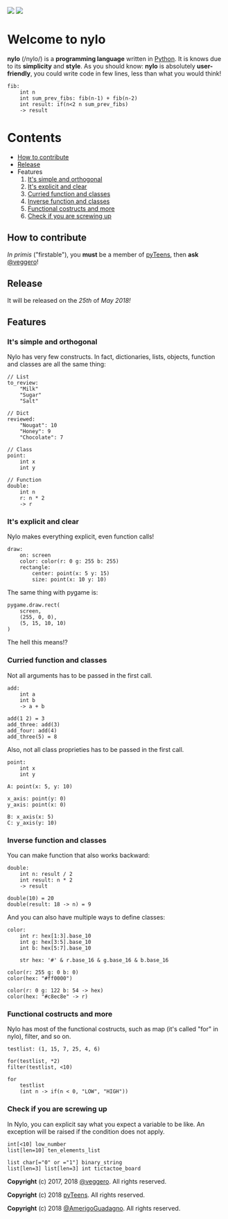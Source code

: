 ![](https://raw.githubusercontent.com/pyTeens/nylo/gh-pages/docs/images/new_big_nylo_banner.png) [![](https://travis-ci.org/pyTeens/nylo.svg?branch=master)](https://travis-ci.org/pyTeens/nylo)

# Welcome to nylo

**nylo** (/nylo/) is a **programming language** written in [Python](https://python.org). It is knows due to its **simplicity** and **style**. As you should know: **nylo** is absolutely **user-friendly**, you could write code in few lines, less than what you would think!

```
fib:
    int n
    int sum_prev_fibs: fib(n-1) + fib(n-2)
    int result: if(n<2 n sum_prev_fibs)
    -> result
```

# Contents
* [How to contribute](#how-to-contribute)
* [Release](#release)
* Features
    1. [It's simple and orthogonal](#It's-simple-and-orthogonal)
    2. [It's explicit and clear](#It's-explicit-and-clear)
    3. [Curried function and classes](#Curried-function-and-classes)
    4. [Inverse function and classes](#Inverse-function-and-classes)
    5. [Functional costructs and more](#Functional-costructs-and-more)
    6. [Check if you are screwing up](#Check-if-you-are-screwing-up)

## How to contribute

_In primis_ ("firstable"), you **must** be a member of [pyTeens](https://teens.python.it), then **ask** [@veggero](https://github.com/veggero)!

## Release

It will be released on the _25th_ of _May 2018!_

## Features

### It's simple and orthogonal

Nylo has very few constructs. In fact, dictionaries, lists, objects, function and classes are all the same thing:

```
// List
to_review:
    "Milk"
    "Sugar"
    "Salt"
    
// Dict
reviewed:
    "Nougat": 10
    "Honey": 9
    "Chocolate": 7
    
// Class
point:
    int x
    int y
    
// Function
double:
    int n
    r: n * 2
    -> r
```

### It's explicit and clear

Nylo makes everything explicit, even function calls!

```
draw:
    on: screen
    color: color(r: 0 g: 255 b: 255)
    rectangle:
        center: point(x: 5 y: 15)
        size: point(x: 10 y: 10)
```

The same thing with pygame is:
```
pygame.draw.rect(
    screen,
    (255, 0, 0),
    (5, 15, 10, 10)
)
```

The hell this means!?

### Curried function and classes

Not all arguments has to be passed in the first call.
```
add:
    int a
    int b
    -> a + b

add(1 2) = 3
add_three: add(3)
add_four: add(4)
add_three(5) = 8
```

Also, not all class proprieties has to be passed in the first call.
```
point:
    int x
    int y
    
A: point(x: 5, y: 10)

x_axis: point(y: 0)
y_axis: point(x: 0)

B: x_axis(x: 5)
C: y_axis(y: 10)
```

### Inverse function and classes

You can make function that also works backward:

```
double:
    int n: result / 2
    int result: n * 2
    -> result

double(10) = 20
double(result: 18 -> n) = 9
```

And you can also have multiple ways to define classes:

```
color:
    int r: hex[1:3].base_10
    int g: hex[3:5].base_10
    int b: hex[5:7].base_10

    str hex: '#' & r.base_16 & g.base_16 & b.base_16
    
color(r: 255 g: 0 b: 0)
color(hex: "#ff0000")

color(r: 0 g: 122 b: 54 -> hex)
color(hex: "#c8ec8e" -> r)
```

### Functional costructs and more

Nylo has most of the functional costructs, such as map (it's called "for" in nylo), filter, and so on.
```
testlist: (1, 15, 7, 25, 4, 6)

for(testlist, *2)
filter(testlist, <10)

for
    testlist
    (int n -> if(n < 0, "LOW", "HIGH"))
```

### Check if you are screwing up

In Nylo, you can explicit say what you expect a variable to be like. An exception will be raised if the condition does not apply.

```
int[<10] low_number
list[len=10] ten_elements_list

list char[="0" or ="1"] binary_string
list[len=3] list[len=3] int tictactoe_board
```

**Copyright** (c) 2017, 2018 [@veggero](https://github.com/veggero). All rights reserved.

**Copyright** (c) 2018 [pyTeens](https://teens.python.it). All rights reserved.

**Copyright** (c) 2018 [@AmerigoGuadagno](https://github.com/AmerigoGuadagno). All rights reserved.
